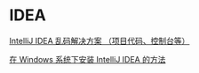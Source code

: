 # IDEA

[IntelliJ IDEA 乱码解决方案 （项目代码、控制台等）](https://www.cnblogs.com/vhua/p/idea_1.html)

[
在 Windows 系统下安装 IntelliJ IDEA 的方法](https://blog.csdn.net/qq_35246620/article/details/61200815)

